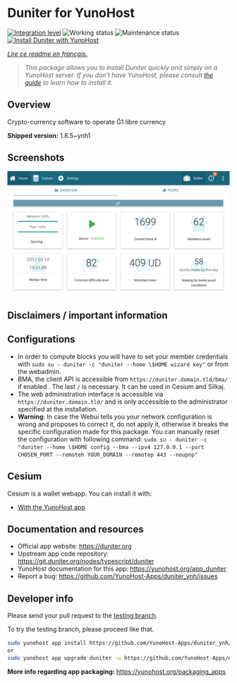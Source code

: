 <!--
N.B.: This README was automatically generated by https://github.com/YunoHost/apps/tree/master/tools/README-generator
It shall NOT be edited by hand.
-->

# Duniter for YunoHost

[![Integration level](https://dash.yunohost.org/integration/duniter.svg)](https://dash.yunohost.org/appci/app/duniter) ![Working status](https://ci-apps.yunohost.org/ci/badges/duniter.status.svg) ![Maintenance status](https://ci-apps.yunohost.org/ci/badges/duniter.maintain.svg)  
[![Install Duniter with YunoHost](https://install-app.yunohost.org/install-with-yunohost.svg)](https://install-app.yunohost.org/?app=duniter)

*[Lire ce readme en français.](./README_fr.md)*

> *This package allows you to install Duniter quickly and simply on a YunoHost server.
If you don't have YunoHost, please consult [the guide](https://yunohost.org/#/install) to learn how to install it.*

## Overview

Crypto-currency software to operate Ğ1 libre currency

**Shipped version:** 1.8.5~ynh1


## Screenshots

![Screenshot of Duniter](./doc/screenshots/duniter_admin_g1.png)

## Disclaimers / important information

## Configurations
- In order to compute blocks you will have to set your member credentials with `sudo su - duniter -c "duniter --home \$HOME wizard key"` or from the webadmin.
- BMA, the client API is accessible from `https://duniter.domain.tld/bma/` if enabled . The last `/` is necessary. It can be used in Cesium and Silkaj.
- The web administration interface is accessible via `https://duniter.domain.tld/` and is only accessible to the administrator specified at the installation.
- **Warning**: In case the Webui tells you your network configuration is wrong and proposes to correct it, do not apply it, otherwise it breaks the specific configuration made for this package.
You can manually reset the configuration with following command:
`sudo su - duniter -c "duniter --home \$HOME config --bma --ipv4 127.0.0.1 --port CHOSEN_PORT --remoteh YOUR_DOMAIN --remotep 443 --noupnp"`

## Cesium
Cesium is a wallet webapp. You can install it with:
- [With the YunoHost app](https://github.com/YunoHost-Apps/cesium_ynh)

## Documentation and resources

* Official app website: <https://duniter.org>
* Upstream app code repository: <https://git.duniter.org/nodes/typescript/duniter>
* YunoHost documentation for this app: <https://yunohost.org/app_duniter>
* Report a bug: <https://github.com/YunoHost-Apps/duniter_ynh/issues>

## Developer info

Please send your pull request to the [testing branch](https://github.com/YunoHost-Apps/duniter_ynh/tree/testing).

To try the testing branch, please proceed like that.

``` bash
sudo yunohost app install https://github.com/YunoHost-Apps/duniter_ynh/tree/testing --debug
or
sudo yunohost app upgrade duniter -u https://github.com/YunoHost-Apps/duniter_ynh/tree/testing --debug
```

**More info regarding app packaging:** <https://yunohost.org/packaging_apps>
